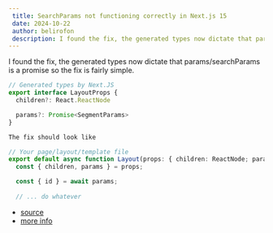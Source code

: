 ```yaml
---
 title: SearchParams not functioning correctly in Next.js 15
 date: 2024-10-22
 author: belirofon
 description: I found the fix, the generated types now dictate that params/searchParams is a promise so the fix is fairly simple.
---
```


I found the fix, the generated types now dictate that params/searchParams is a promise so the fix is fairly simple.

```typescript
// Generated types by Next.JS
export interface LayoutProps {
  children?: React.ReactNode

  params?: Promise<SegmentParams>
}

The fix should look like

// Your page/layout/template file
export default async function Layout(props: { children: ReactNode; params: Promise<{ id: string }> }) {
  const { children, params } = props;

  const { id } = await params;
  
  // ... do whatever
```

- [source](https://github.com/vercel/next.js/issues/71603)
- [more info](https://nextjs.org/blog/next-15)

